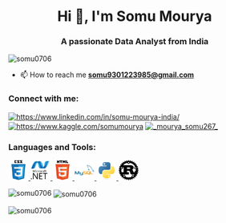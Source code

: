 <h1 align="center">Hi 👋, I'm Somu Mourya</h1>
<h3 align="center">A passionate Data Analyst from India</h3>

<p align="left"> <img src="https://komarev.com/ghpvc/?username=somu0706&label=Profile%20views&color=0e75b6&style=flat" alt="somu0706" /> </p>

- 📫 How to reach me **somu9301223985@gmail.com**

<h3 align="left">Connect with me:</h3>
<p align="left">
<a href="https://linkedin.com/in/https://www.linkedin.com/in/somu-mourya-india/" target="blank"><img align="center" src="https://raw.githubusercontent.com/rahuldkjain/github-profile-readme-generator/master/src/images/icons/Social/linked-in-alt.svg" alt="https://www.linkedin.com/in/somu-mourya-india/" height="30" width="40" /></a>
<a href="https://kaggle.com/https://www.kaggle.com/somumourya" target="blank"><img align="center" src="https://raw.githubusercontent.com/rahuldkjain/github-profile-readme-generator/master/src/images/icons/Social/kaggle.svg" alt="https://www.kaggle.com/somumourya" height="30" width="40" /></a>
<a href="https://instagram.com/_mourya_somu267_" target="blank"><img align="center" src="https://raw.githubusercontent.com/rahuldkjain/github-profile-readme-generator/master/src/images/icons/Social/instagram.svg" alt="_mourya_somu267_" height="30" width="40" /></a>
</p>

<h3 align="left">Languages and Tools:</h3>
<p align="left"> <a href="https://www.w3schools.com/css/" target="_blank" rel="noreferrer"> <img src="https://raw.githubusercontent.com/devicons/devicon/master/icons/css3/css3-original-wordmark.svg" alt="css3" width="40" height="40"/> </a> <a href="https://dotnet.microsoft.com/" target="_blank" rel="noreferrer"> <img src="https://raw.githubusercontent.com/devicons/devicon/master/icons/dot-net/dot-net-original-wordmark.svg" alt="dotnet" width="40" height="40"/> </a> <a href="https://www.w3.org/html/" target="_blank" rel="noreferrer"> <img src="https://raw.githubusercontent.com/devicons/devicon/master/icons/html5/html5-original-wordmark.svg" alt="html5" width="40" height="40"/> </a> <a href="https://www.mysql.com/" target="_blank" rel="noreferrer"> <img src="https://raw.githubusercontent.com/devicons/devicon/master/icons/mysql/mysql-original-wordmark.svg" alt="mysql" width="40" height="40"/> </a> <a href="https://www.python.org" target="_blank" rel="noreferrer"> <img src="https://raw.githubusercontent.com/devicons/devicon/master/icons/python/python-original.svg" alt="python" width="40" height="40"/> </a> <a href="https://www.rust-lang.org" target="_blank" rel="noreferrer"> <img src="https://raw.githubusercontent.com/devicons/devicon/master/icons/rust/rust-plain.svg" alt="rust" width="40" height="40"/> </a> </p>

<p><img align="left" src="https://github-readme-stats.vercel.app/api/top-langs?username=somu0706&show_icons=true&locale=en&layout=compact" alt="somu0706" /></p>

<p>&nbsp;<img align="center" src="https://github-readme-stats.vercel.app/api?username=somu0706&show_icons=true&locale=en" alt="somu0706" /></p>

<p><img align="center" src="https://github-readme-streak-stats.herokuapp.com/?user=somu0706&" alt="somu0706" /></p>

